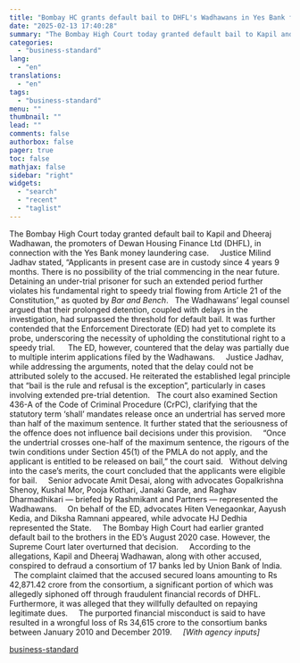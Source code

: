 ```yaml
---
title: "Bombay HC grants default bail to DHFL's Wadhawans in Yes Bank fraud case"
date: "2025-02-13 17:40:28"
summary: "The Bombay High Court today granted default bail to Kapil and Dheeraj Wadhawan, the promoters of Dewan Housing Finance Ltd (DHFL), in connection with the Yes Bank money laundering case. Justice Milind Jadhav stated, “Applicants in present case are in custody since 4 years 9 months. There is no possibility..."
categories:
  - "business-standard"
lang:
  - "en"
translations:
  - "en"
tags:
  - "business-standard"
menu: ""
thumbnail: ""
lead: ""
comments: false
authorbox: false
pager: true
toc: false
mathjax: false
sidebar: "right"
widgets:
  - "search"
  - "recent"
  - "taglist"
---
```


The Bombay High Court today granted default bail to Kapil and Dheeraj Wadhawan, the promoters of Dewan Housing Finance Ltd (DHFL), in connection with the Yes Bank money laundering case.  
 
Justice Milind Jadhav stated, “Applicants in present case are in custody since 4 years 9 months. There is no possibility of the trial commencing in the near future. Detaining an under-trial prisoner for such an extended period further violates his fundamental right to speedy trial flowing from Article 21 of the Constitution,” as quoted by *Bar and Bench*.
 
The Wadhawans’ legal counsel argued that their prolonged detention, coupled with delays in the investigation, had surpassed the threshold for default bail. It was further contended that the Enforcement Directorate (ED) had yet to complete its probe, underscoring the necessity of upholding the constitutional right to a speedy trial.   
 
The ED, however, countered that the delay was partially due to multiple interim applications filed by the Wadhawans.  
 
Justice Jadhav, while addressing the arguments, noted that the delay could not be attributed solely to the accused. He reiterated the established legal principle that “bail is the rule and refusal is the exception”, particularly in cases involving extended pre-trial detention.
 
The court also examined Section 436-A of the Code of Criminal Procedure (CrPC), clarifying that the statutory term ‘shall’ mandates release once an undertrial has served more than half of the maximum sentence. It further stated that the seriousness of the offence does not influence bail decisions under this provision.  
 
“Once the undertrial crosses one-half of the maximum sentence, the rigours of the twin conditions under Section 45(1) of the PMLA do not apply, and the applicant is entitled to be released on bail,” the court said.
 
Without delving into the case’s merits, the court concluded that the applicants were eligible for bail.  
 
Senior advocate Amit Desai, along with advocates Gopalkrishna Shenoy, Kushal Mor, Pooja Kothari, Janaki Garde, and Raghav Dharmadhikari — briefed by Rashmikant and Partners — represented the Wadhawans.  
 
On behalf of the ED, advocates Hiten Venegaonkar, Aayush Kedia, and Diksha Ramnani appeared, while advocate HJ Dedhia represented the State.  
 
The Bombay High Court had earlier granted default bail to the brothers in the ED’s August 2020 case. However, the Supreme Court later overturned that decision.  
 
According to the allegations, Kapil and Dheeraj Wadhawan, along with other accused, conspired to defraud a consortium of 17 banks led by Union Bank of India.  
 
The complaint claimed that the accused secured loans amounting to Rs 42,871.42 crore from the consortium, a significant portion of which was allegedly siphoned off through fraudulent financial records of DHFL. Furthermore, it was alleged that they willfully defaulted on repaying legitimate dues.  
 
The purported financial misconduct is said to have resulted in a wrongful loss of Rs 34,615 crore to the consortium banks between January 2010 and December 2019.  
 
*[With agency inputs]*

[business-standard](https://www.business-standard.com/india-news/bombay-high-court-grants-bail-wadhawan-brothers-yes-bank-case-125021300921_1.html)
